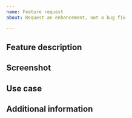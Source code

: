 ```yaml
---
name: Feature request
about: Request an enhancement, not a bug fix

---
```


## Feature description
<!-- In as much detail as possible -->

## Screenshot
<!-- Even a simple sketch of the feature would help -->

## Use case
<!-- What's your use case for this feature? Even if we can't add it, we might be able to address your case. -->

## Additional information
